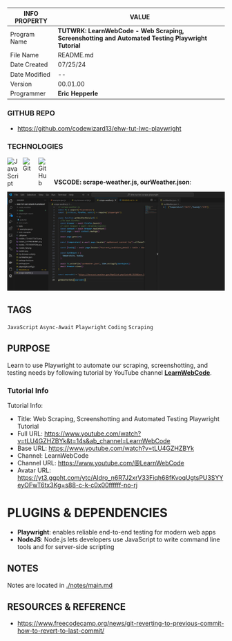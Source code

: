 | INFO PROPERTY | VALUE                                          |
| ------------- | ---------------------------------------------- |
| Program Name  | **TUTWRK: LearnWebCode - Web Scraping, Screenshotting and Automated Testing Playwright Tutorial** |
| File Name     | README.md                                      |
| Date Created  | 07/25/24                                       |
| Date Modified | --                                             |
| Version       | 00.01.00                                       |
| Programmer    | **Eric Hepperle**                              |

### GITHUB REPO

- https://github.com/codewizard13/ehw-tut-lwc-playwright

### TECHNOLOGIES

<img align="left" alt="JavaScript" title="JavaScript" width="26px" src="https://cdn.jsdelivr.net/gh/devicons/devicon/icons/javascript/javascript-original.svg" style="padding-right:10px;" />

<img align="left" alt="Git" title="Git" width="26px" src="https://cdn.jsdelivr.net/gh/devicons/devicon/icons/git/git-original.svg" style="padding-right:10px;" />

<img align="left" alt="GitHub" title="GitHub" width="26px" src="https://user-images.githubusercontent.com/3369400/139448065-39a229ba-4b06-434b-bc67-616e2ed80c8f.png" style="padding-right:10px;" />

<br><br>

**VSCODE: scrape-weather.js, ourWeather.json**:

![](pix/screen--tutwrk-lwc--playwright-scraping--01.jpg)


## TAGS

`JavaScript` `Async-Await` `Playwright` `Coding` `Scraping`


## PURPOSE

Learn to use Playwright to automate our scraping, screenshotting, and testing needs by following tutorial by YouTube channel **[LearnWebCode](https://www.youtube.com/@LearnWebCode)**.


### Tutorial Info

Tutorial Info:
- Title: Web Scraping, Screenshotting and Automated Testing Playwright Tutorial
- Full URL: https://www.youtube.com/watch?v=tLU4GZHZBYk&t=14s&ab_channel=LearnWebCode
- Base URL: https://www.youtube.com/watch?v=tLU4GZHZBYk
- Channel: LearnWebCode
- Channel URL: https://www.youtube.com/@LearnWebCode
- Avatar URL: https://yt3.ggpht.com/ytc/AIdro_n6R7J2xrV33Fiqh68fKvoqUgtsPU3SYYeyOFwT6tx3Kg=s88-c-k-c0x00ffffff-no-rj


# PLUGINS & DEPENDENCIES

- **Playwright**: enables reliable end-to-end testing for modern web apps
- **NodeJS**: Node.js lets developers use JavaScript to write command line tools and for server-side scripting

## NOTES

Notes are located in [./notes/main.md](./notes/main.md)

## RESOURCES & REFERENCE

- https://www.freecodecamp.org/news/git-reverting-to-previous-commit-how-to-revert-to-last-commit/